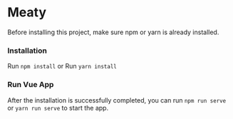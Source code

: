 # Meaty

Before installing this project, make sure npm or yarn is already installed.

### Installation
Run `npm install`
or
Run `yarn install`

### Run Vue App
After the installation is successfully completed, you can run `npm run serve` or `yarn run serve` to start the app.
